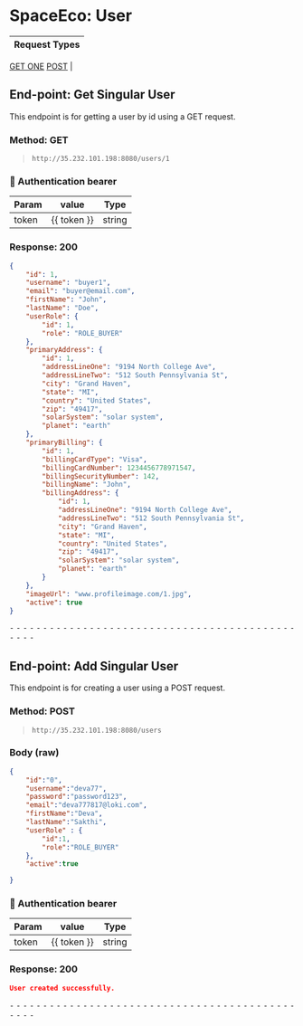 # SpaceEco: User

Request Types |
------------------|
[GET ONE](#End-point-Get-Singular-User)
[POST](#End-point-Add-Singular-User)
|


## End-point: Get Singular User
This endpoint is for getting a user by id using a GET request.

### Method: GET
>```
>http://35.232.101.198:8080/users/1
>```
### 🔑 Authentication bearer

| Param | value | Type |
|-----|-----|-----|
| token | {{ token }} | string |


### Response: 200
```json
{
    "id": 1,
    "username": "buyer1",
    "email": "buyer@email.com",
    "firstName": "John",
    "lastName": "Doe",
    "userRole": {
        "id": 1,
        "role": "ROLE_BUYER"
    },
    "primaryAddress": {
        "id": 1,
        "addressLineOne": "9194 North College Ave",
        "addressLineTwo": "512 South Pennsylvania St",
        "city": "Grand Haven",
        "state": "MI",
        "country": "United States",
        "zip": "49417",
        "solarSystem": "solar system",
        "planet": "earth"
    },
    "primaryBilling": {
        "id": 1,
        "billingCardType": "Visa",
        "billingCardNumber": 1234456778971547,
        "billingSecurityNumber": 142,
        "billingName": "John",
        "billingAddress": {
            "id": 1,
            "addressLineOne": "9194 North College Ave",
            "addressLineTwo": "512 South Pennsylvania St",
            "city": "Grand Haven",
            "state": "MI",
            "country": "United States",
            "zip": "49417",
            "solarSystem": "solar system",
            "planet": "earth"
        }
    },
    "imageUrl": "www.profileimage.com/1.jpg",
    "active": true
}
```


⁃ ⁃ ⁃ ⁃ ⁃ ⁃ ⁃ ⁃ ⁃ ⁃ ⁃ ⁃ ⁃ ⁃ ⁃ ⁃ ⁃ ⁃ ⁃ ⁃ ⁃ ⁃ ⁃ ⁃ ⁃ ⁃ ⁃ ⁃ ⁃ ⁃ ⁃ ⁃ ⁃ ⁃ ⁃ ⁃ ⁃ ⁃ ⁃ ⁃ ⁃ ⁃ ⁃ ⁃ ⁃ ⁃ ⁃


## End-point: Add Singular User
This endpoint is for creating a user using a POST request.

### Method: POST
>```
>http://35.232.101.198:8080/users
>```
### Body (**raw**)

```json
{
    "id":"0",
    "username":"deva77", 
    "password":"password123",
    "email":"deva777817@loki.com", 
    "firstName":"Deva", 
    "lastName":"Sakthi", 
    "userRole" : {
        "id":1,
        "role":"ROLE_BUYER"
    },
    "active":true

}
```

### 🔑 Authentication bearer

| Param | value | Type |
|-----|-----|-----|
| token | {{ token }} | string |


### Response: 200
```json
User created successfully.
```


⁃ ⁃ ⁃ ⁃ ⁃ ⁃ ⁃ ⁃ ⁃ ⁃ ⁃ ⁃ ⁃ ⁃ ⁃ ⁃ ⁃ ⁃ ⁃ ⁃ ⁃ ⁃ ⁃ ⁃ ⁃ ⁃ ⁃ ⁃ ⁃ ⁃ ⁃ ⁃ ⁃ ⁃ ⁃ ⁃ ⁃ ⁃ ⁃ ⁃ ⁃ ⁃ ⁃ ⁃ ⁃ ⁃ ⁃

